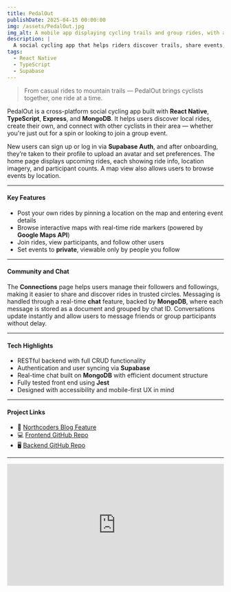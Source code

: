 ```yaml
---
title: PedalOut
publishDate: 2025-04-15 00:00:00
img: /assets/PedalOut.jpg
img_alt: A mobile app displaying cycling trails and group rides, with a scenic trail map in the background
description: |
  A social cycling app that helps riders discover trails, share events, and connect with others — built with React Native and MongoDB.
tags:
  - React Native
  - TypeScript
  - Supabase
---
```

> From casual rides to mountain trails — PedalOut brings cyclists together, one ride at a time.

PedalOut is a cross-platform social cycling app built with **React Native**, **TypeScript**, **Express**, and **MongoDB**. It helps users discover local rides, create their own, and connect with other cyclists in their area — whether you're just out for a spin or looking to join a group event.

New users can sign up or log in via **Supabase Auth**, and after onboarding, they’re taken to their profile to upload an avatar and set preferences. The home page displays upcoming rides, each showing ride info, location imagery, and participant counts. A map view also allows users to browse events by location.

---

#### Key Features

- Post your own rides by pinning a location on the map and entering event details
- Browse interactive maps with real-time ride markers (powered by **Google Maps API**)
- Join rides, view participants, and follow other users
- Set events to **private**, viewable only by people you follow

---

#### Community and Chat

The **Connections** page helps users manage their followers and followings, making it easier to share and discover rides in trusted circles. Messaging is handled through a real-time **chat** feature, backed by **MongoDB**, where each message is stored as a document and grouped by chat ID. Conversations update instantly and allow users to message friends or group participants without delay.

---

#### Tech Highlights

- RESTful backend with full CRUD functionality
- Authentication and user syncing via **Supabase**
- Real-time chat built on **MongoDB** with efficient document structure
- Fully tested front end using **Jest**
- Designed with accessibility and mobile-first UX in mind

---

####  Project Links

- 📖 [Northcoders Blog Feature](https://www.northcoders.com/blog/student-projects-pedal-out/)
- 💻 [Frontend GitHub Repo](https://github.com/theskywillbeblue/pedal-out-FE)
- 🖥️ [Backend GitHub Repo](https://github.com/theskywillbeblue/pedal-out-BE)

---

<div style="padding:56.25% 0 0 0;position:relative;">
  <iframe 
    src="https://player.vimeo.com/video/1080116140?h=a1233010a7&badge=0&autopause=0&player_id=0&app_id=58479"
    frameborder="0" 
    allow="autoplay; fullscreen; picture-in-picture; clipboard-write; encrypted-media"
    style="position:absolute;top:0;left:0;width:100%;height:100%;"
    title="PedalOut Presentation"
  ></iframe>
</div>